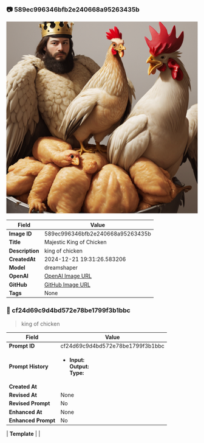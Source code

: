 

### 📷 589ec996346bfb2e240668a95263435b 


![data.id](./589ec996346bfb2e240668a95263435b.jpg)


| Field          | Value                                                                                                                     |
|----------------|---------------------------------------------------------------------------------------------------------------------------|
| **Image ID**             | 589ec996346bfb2e240668a95263435b                                                                                                             |
| **Title**           | Majestic King of Chicken                                                                                                       |
| **Description**           | king of chicken                                                                                                       |
| **CreatedAt**        | 2024-12-21 19:31:26.583206                                                                                                        |
| **Model**        | dreamshaper                                                                                                        |
| **OpenAI**         | [OpenAI Image URL](http://192.168.1.85:8081/generated-images/b641374198505.png)                                                                                |
| **GitHub**         | [GitHub Image URL](https://raw.githubusercontent.com/Caneta-Silva/GODZ/refs/heads/main/images/589ec996346bfb2e240668a95263435b/589ec996346bfb2e240668a95263435b.jpg)                                                                                |
| **Tags**       | None                                                                                                                   |

### 📜 cf24d69c9d4bd572e78be1799f3b1bbc

> king of chicken

| Field          | Value                                                                                                                                                                      |
|----------------|----------------------------------------------------------------------------------------------------------------------------------------------------------------------------|
| **Prompt ID**  | cf24d69c9d4bd572e78be1799f3b1bbc                                                                                                                                                            |
| **Prompt History** | <ul><li>**Input:**  <br> **Output:**  <br> **Type:** </li></ul> |
| **Created At** |                                                                                                                                                    |
| **Revised At** | None                                                                                                                                                   |
| **Revised Prompt** | No                                                                                                                                                                      |
| **Enhanced At** | None                                                                                                                                                  |
| **Enhanced Prompt** | No                                                                                                                                                                    |

| **Template**   |                                                                                                                                            |


